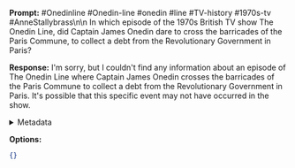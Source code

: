 **Prompt:**
#Onedinline #Onedin-line #onedin #line #TV-history #1970s-tv #AnneStallybrass\n\n In which episode of the 1970s British TV show The Onedin Line, did Captain James Onedin dare to cross the barricades of the Paris Commune, to collect a debt from the Revolutionary Government in Paris?

**Response:**
I'm sorry, but I couldn't find any information about an episode of The Onedin Line where Captain James Onedin crosses the barricades of the Paris Commune to collect a debt from the Revolutionary Government in Paris. It's possible that this specific event may not have occurred in the show.

<details><summary>Metadata</summary>

- Duration: 3040 ms
- Datetime: 2023-09-04T09:58:50.999141
- Model: gpt-3.5-turbo-0613

</details>

**Options:**
```json
{}
```

